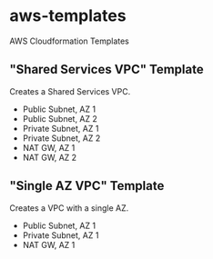 # aws-templates
AWS Cloudformation Templates

## "Shared Services VPC" Template

Creates a Shared Services VPC.

* Public Subnet, AZ 1
* Public Subnet, AZ 2
* Private Subnet, AZ 1
* Private Subnet, AZ 2
* NAT GW, AZ 1
* NAT GW, AZ 2


## "Single AZ VPC" Template

Creates a VPC with a single AZ.

* Public Subnet, AZ 1
* Private Subnet, AZ 1
* NAT GW, AZ 1



